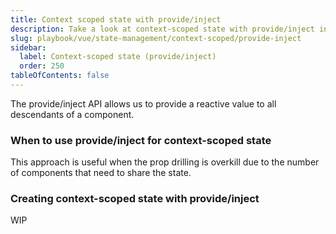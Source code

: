 ```yaml
---
title: Context scoped state with provide/inject
description: Take a look at context-scoped state with provide/inject in Vue
slug: playbook/vue/state-management/context-scoped/provide-inject
sidebar:
  label: Context-scoped state (provide/inject)
  order: 250
tableOfContents: false
---
```


The provide/inject API allows us to provide a reactive value to all descendants of a component.

### When to use provide/inject for context-scoped state

This approach is useful when the prop drilling is overkill due to the number of components that need to share the state.

### Creating context-scoped state with provide/inject

WIP
